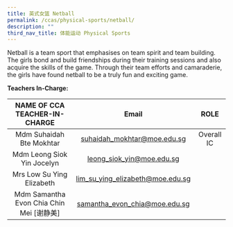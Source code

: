 ```yaml
---
title: 英式女篮 Netball
permalink: /ccas/physical-sports/netball/
description: ""
third_nav_title: 体能运动 Physical Sports
---
```

Netball is a team sport that emphasises on team spirit and team building. The girls bond and build friendships during their training sessions and also acquire the skills of the game. Through their team efforts and camaraderie, the girls have found netball to be a truly fun and exciting game.

**Teachers In-Charge:**

|     NAME OF CCA<br>TEACHER-IN-CHARGE     |               Email              |    ROLE    |
|:----------------------------------------:|:--------------------------------:|:----------:|
|         Mdm Suhaidah Bte Mokhtar         |    suhaidah_mokhtar@moe.edu.sg   | Overall IC |
|        Mdm Leong Siok Yin Jocelyn        |     leong_siok_yin@moe.edu.sg    |            |
|         Mrs Low Su Ying Elizabeth        | lim_su_ying_elizabeth@moe.edu.sg |            |
| Mdm Samantha Evon Chia Chin Mei [谢静美] |   samantha_evon_chia@moe.edu.sg  |            |
